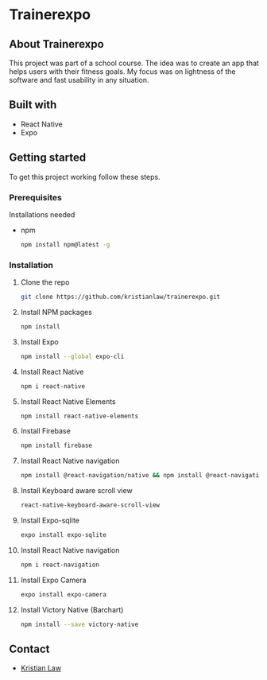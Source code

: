 # Trainerexpo

## About Trainerexpo
This project was part of a school course. The idea was to create an app that helps users with their fitness goals. My focus was on lightness of the software and fast usability in any situation. 

## Built with
* []() React Native
* []() Expo

## Getting started
To get this project working follow these steps.
### Prerequisites
Installations needed
* npm
  ```sh
  npm install npm@latest -g
  ```
### Installation
1. Clone the repo
   ```sh
   git clone https://github.com/kristianlaw/trainerexpo.git
   ```
2. Install NPM packages
   ```sh
   npm install
   ```
3. Install Expo
    ```sh
    npm install --global expo-cli
    ```
4. Install React Native
    ```sh
    npm i react-native
    ```
5. Install React Native Elements
    ```sh
    npm install react-native-elements
    ```
6. Install Firebase
    ```sh
    npm install firebase
    ```
7. Install React Native navigation
    ```sh
    npm install @react-navigation/native && npm install @react-navigation/stack && expo install react-native-gesture-handler react-native-reanimated react-native-screens react-native-safe-area-context @react-native-community/masked-view
    ```
8. Install Keyboard aware scroll view
    ```sh
    react-native-keyboard-aware-scroll-view
    ```
9. Install Expo-sqlite
    ```sh
    expo install expo-sqlite
    ```
10. Install React Native navigation
    ```sh
    npm i react-navigation
    ```
11. Install Expo Camera
    ```sh
    expo install expo-camera
    ```
12. Install Victory Native (Barchart)
    ```sh
    npm install --save victory-native
    ```

## Contact
* []() [Kristian Law](https://github.com/kristianlaw)
